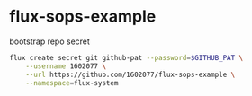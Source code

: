 # flux-sops-example

bootstrap repo secret

```bash
flux create secret git github-pat --password=$GITHUB_PAT \
    --username 1602077 \
    --url https://github.com/1602077/flux-sops-example \
    --namespace=flux-system
```

